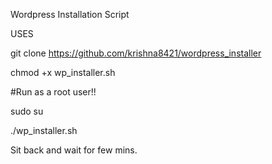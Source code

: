 Wordpress Installation Script


USES

git clone https://github.com/krishna8421/wordpress_installer

chmod +x wp_installer.sh

#Run as a root user!!

sudo su

./wp_installer.sh

Sit back and wait for few mins.
